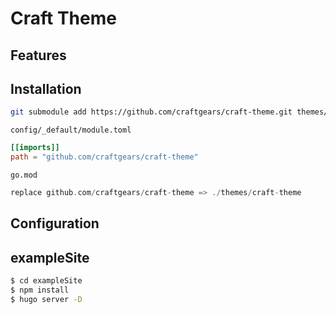 # Craft Theme

## Features

## Installation

```bash
git submodule add https://github.com/craftgears/craft-theme.git themes/craft-theme
```

`config/_default/module.toml`

```toml
[[imports]]
path = "github.com/craftgears/craft-theme"
```

`go.mod`

```go
replace github.com/craftgears/craft-theme => ./themes/craft-theme
```

## Configuration

## exampleSite

```bash
$ cd exampleSite
$ npm install
$ hugo server -D
```


